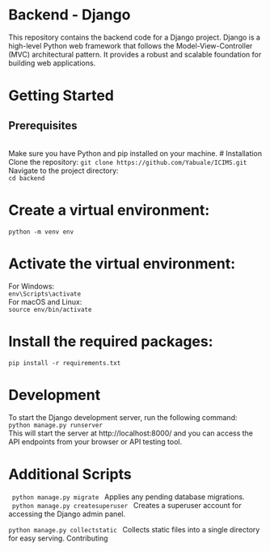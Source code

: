 # Backend - Django<br>

This repository contains the backend code for a Django project. Django is a high-level Python web framework that follows the Model-View-Controller (MVC) architectural pattern. It provides a robust and scalable foundation for building web applications.

# Getting Started<br>
<h2>Prerequisites</h2><br>
Make sure you have Python and pip installed on your machine.
# Installation
Clone the repository:
<code>git clone https://github.com/Yabuale/ICIMS.git </code><br>
Navigate to the project directory:<br>
<code>cd backend</code><br>

# Create a virtual environment:<br>
<code>python -m venv env</code><br>

# Activate the virtual environment:<br>
For Windows:<br>
<code>env\Scripts\activate</code><br>
For macOS and Linux:<br>
<code>source env/bin/activate </code><br>

# Install the required packages:<br>
<code>pip install -r requirements.txt</code><br>

# Development
To start the Django development server, run the following command:<br>
<code>python manage.py runserver</code><br>
This will start the server at http://localhost:8000/ and you can access the API endpoints from your browser or API testing tool.<br>

# Additional Scripts
<code> python manage.py migrate </code> Applies any pending database migrations.<br>
<code> python manage.py createsuperuser </code> Creates a superuser account for accessing the Django admin panel. <br>
<code> python manage.py collectstatic </code> Collects static files into a single directory for easy serving.
Contributing
